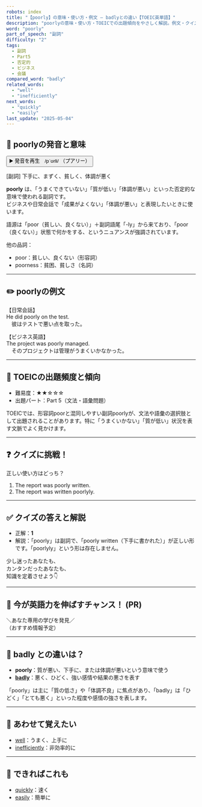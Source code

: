 ```yaml
---
robots: index
title: "【poorly】の意味・使い方・例文 ― badlyとの違い【TOEIC英単語】"
description: "poorlyの意味・使い方・TOEICでの出題傾向をやさしく解説。例文・クイズ付きでbadlyとの違いもわかりやすく学べます。"
word: "poorly"
part_of_speech: "副詞"
difficulty: "2"
tags:
  - 副詞
  - Part5
  - 否定的
  - ビジネス
  - 会議
compared_word: "badly"
related_words:
  - "well"
  - "inefficiently"
next_words:
  - "quickly"
  - "easily"
last_update: "2025-05-04"
---
```


## 🔰 poorlyの発音と意味

<button class="play-audio" onclick="playTTS('poorly')">
  <span class="play-audio-main">
    ▶️ 発音を再生　/pˈʊrli/
  </span>
  <span class="play-audio-sub">
    （プアリー）
  </span>
</button>

[副詞] 下手に、まずく、貧しく、体調が悪く

**poorly** は、「うまくできていない」「質が低い」「体調が悪い」といった否定的な意味で使われる副詞です。  
ビジネスや日常会話で「成果がよくない」「体調が悪い」と表現したいときに使います。

語源は「poor（貧しい、良くない）」＋副詞語尾「-ly」から来ており、「poor（良くない）」状態で何かをする、というニュアンスが強調されています。

他の品詞：  
- poor：貧しい、良くない（形容詞）
- poorness：貧困、貧しさ（名詞）

---

## ✏️ poorlyの例文

【日常会話】  
He did poorly on the test.  
　彼はテストで悪い点を取った。

【ビジネス英語】  
The project was poorly managed.  
　そのプロジェクトは管理がうまくいかなかった。

---

## 🎯 TOEICの出題頻度と傾向

- 難易度：★★☆☆☆
- 出題パート：Part 5（文法・語彙問題）

TOEICでは、形容詞poorと混同しやすい副詞poorlyが、文法や語彙の選択肢として出題されることがあります。特に「うまくいかない」「質が低い」状況を表す文脈でよく見かけます。

---

## ❓ クイズに挑戦！

正しい使い方はどっち？

1. The report was poorly written.  
2. The report was written poorlyly.

---

## ✅ クイズの答えと解説

- 正解：**1**
- 解説：「poorly」は副詞で、「poorly written（下手に書かれた）」が正しい形です。「poorlyly」という形は存在しません。

少し迷ったあなたも、  
カンタンだったあなたも、  
知識を定着させよう👇️

---

## 🚀 今が英語力を伸ばすチャンス！ (PR)

<div class="info-center">
＼あなた専用の学びを発見／<br>  
（おすすめ情報予定）
</div>

---

## 🤔  badly との違いは？

- **poorly**：質が悪い、下手に、または体調が悪いという意味で使う
- **[badly](/badly)**：悪く、ひどく、強い感情や結果の悪さを表す

「poorly」は主に「質の低さ」や「体調不良」に焦点があり、「badly」は「ひどく」「とても悪く」といった程度や感情の強さを表します。

---

## 🧩 あわせて覚えたい

- [well](/well)：うまく、上手に
- [inefficiently](/inefficiently)：非効率的に

---

## 📖 できればこれも

- [quickly](/quickly)：速く
- [easily](/easily)：簡単に

<!-- cvid: aid10_bid22 -->
